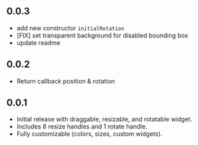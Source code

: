 ## 0.0.3

* add new constructor `initialRotation`
* [FIX] set transparent background for disabled bounding box
* update readme

## 0.0.2

* Return callback position & rotation

## 0.0.1

* Initial release with draggable, resizable, and rotatable widget.
* Includes 8 resize handles and 1 rotate handle.
* Fully customizable (colors, sizes, custom widgets).
